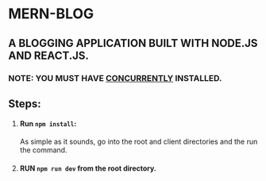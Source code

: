 # MERN-BLOG
## A BLOGGING APPLICATION BUILT WITH NODE.JS AND REACT.JS.

### NOTE: YOU MUST HAVE <a href="https://www.npmjs.com/package/concurrently">CONCURRENTLY</a> INSTALLED.

## Steps:
1. #### Run ```npm install```: 
    As simple as it sounds, go into the root and client directories and the run the command.

2. #### RUN ```npm run dev``` from the root directory.
